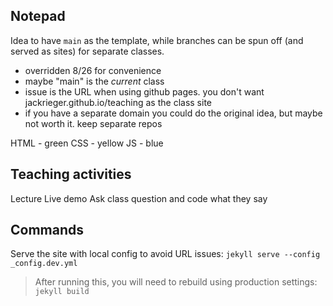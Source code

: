 ## Notepad

Idea to have `main` as the template, while branches can be spun off (and served as sites) for separate classes.
- overridden 8/26 for convenience
- maybe "main" is the _current_ class
- issue is the URL when using github pages. you don't want jackrieger.github.io/teaching as the class site
- if you have a separate domain you could do the original idea, but maybe not worth it. keep separate repos

HTML - green
CSS - yellow
JS - blue

## Teaching activities

Lecture
Live demo
Ask class question and code what they say

## Commands

Serve the site with local config to avoid URL issues: `jekyll serve --config _config.dev.yml`
> After running this, you will need to rebuild using production settings: `jekyll build`
